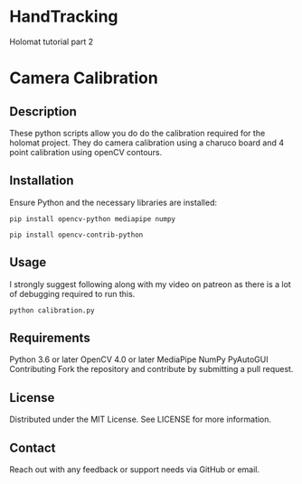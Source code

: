 # HandTracking
Holomat tutorial part 2

# Camera Calibration
## Description
These python scripts allow you do do the calibration required for the holomat project. They do camera calibration using a charuco board and 4 point calibration using openCV contours.

## Installation
Ensure Python and the necessary libraries are installed:
```
pip install opencv-python mediapipe numpy
```

```
pip install opencv-contrib-python
```
## Usage
I strongly suggest following along with my video on patreon as there is a lot of debugging required to run this.
```
python calibration.py
```


## Requirements
Python 3.6 or later
OpenCV 4.0 or later
MediaPipe
NumPy
PyAutoGUI
Contributing
Fork the repository and contribute by submitting a pull request.

## License
Distributed under the MIT License. See LICENSE for more information.

## Contact
Reach out with any feedback or support needs via GitHub or email.
